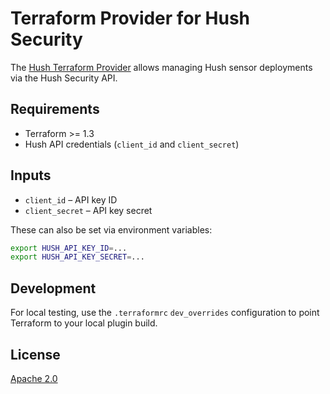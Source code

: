 # Terraform Provider for Hush Security

The [Hush Terraform Provider](https://registry.terraform.io/providers/hushsecurity/hush/latest) allows managing Hush sensor deployments via the Hush Security API.

## Requirements

* Terraform >= 1.3
* Hush API credentials (`client_id` and `client_secret`)

## Inputs

* `client_id` – API key ID
* `client_secret` – API key secret

These can also be set via environment variables:

```bash
export HUSH_API_KEY_ID=...
export HUSH_API_KEY_SECRET=...
```

## Development

For local testing, use the `.terraformrc` `dev_overrides` configuration to point Terraform to your local plugin build.

## License

[Apache 2.0](./LICENSE)
